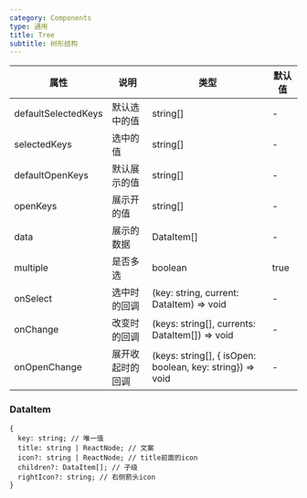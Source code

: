 ```yaml
---
category: Components
type: 通用
title: Tree
subtitle: 树形结构
---
```



| 属性 | 说明 | 类型 | 默认值 |
| --- | --- | --- | --- |
| defaultSelectedKeys | 默认选中的值 | string[] | - |
| selectedKeys | 选中的值 | string[] | - |
| defaultOpenKeys | 默认展示的值 | string[] | - |
| openKeys | 展示开的值 | string[] | - |
| data | 展示的数据 | DataItem[] | - |
|multiple | 是否多选| boolean| true |
| onSelect | 选中时的回调 | (key: string, current: DataItem) => void | - |
| onChange | 改变时的回调 |  (keys: string[], currents: DataItem[]) => void | - |
| onOpenChange | 展开收起时的回调 |  (keys: string[], { isOpen: boolean, key: string}) => void | - |

### DataItem
```
{
  key: string; // 唯一值
  title: string | ReactNode; // 文案
  icon?: string | ReactNode; // title前面的icon
  children?: DataItem[]; // 子级
  rightIcon?: string; // 右侧箭头icon 
}
```